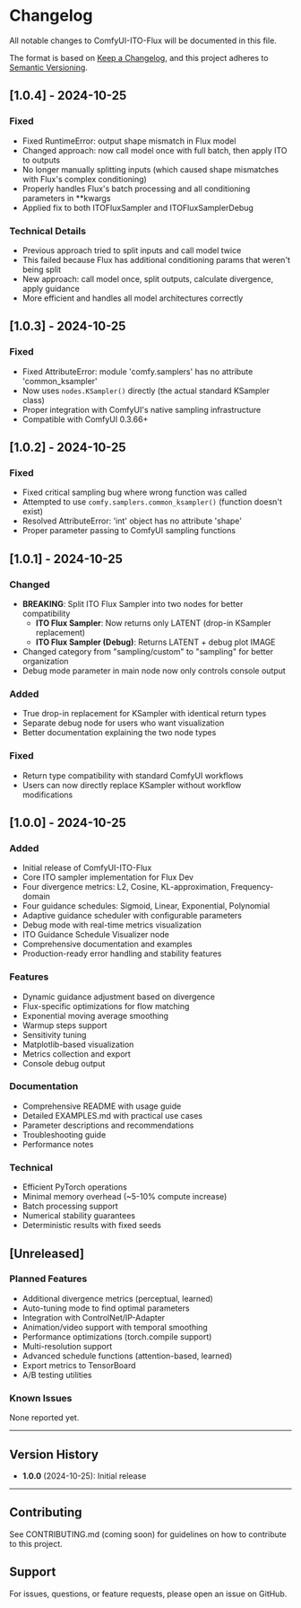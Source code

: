 # Changelog

All notable changes to ComfyUI-ITO-Flux will be documented in this file.

The format is based on [Keep a Changelog](https://keepachangelog.com/en/1.0.0/),
and this project adheres to [Semantic Versioning](https://semver.org/spec/v2.0.0.html).

## [1.0.4] - 2024-10-25

### Fixed
- Fixed RuntimeError: output shape mismatch in Flux model
- Changed approach: now call model once with full batch, then apply ITO to outputs
- No longer manually splitting inputs (which caused shape mismatches with Flux's complex conditioning)
- Properly handles Flux's batch processing and all conditioning parameters in **kwargs
- Applied fix to both ITOFluxSampler and ITOFluxSamplerDebug

### Technical Details
- Previous approach tried to split inputs and call model twice
- This failed because Flux has additional conditioning params that weren't being split
- New approach: call model once, split outputs, calculate divergence, apply guidance
- More efficient and handles all model architectures correctly

## [1.0.3] - 2024-10-25

### Fixed
- Fixed AttributeError: module 'comfy.samplers' has no attribute 'common_ksampler'
- Now uses `nodes.KSampler()` directly (the actual standard KSampler class)
- Proper integration with ComfyUI's native sampling infrastructure
- Compatible with ComfyUI 0.3.66+

## [1.0.2] - 2024-10-25

### Fixed
- Fixed critical sampling bug where wrong function was called
- Attempted to use `comfy.samplers.common_ksampler()` (function doesn't exist)
- Resolved AttributeError: 'int' object has no attribute 'shape'
- Proper parameter passing to ComfyUI sampling functions

## [1.0.1] - 2024-10-25

### Changed
- **BREAKING**: Split ITO Flux Sampler into two nodes for better compatibility
  - **ITO Flux Sampler**: Now returns only LATENT (drop-in KSampler replacement)
  - **ITO Flux Sampler (Debug)**: Returns LATENT + debug plot IMAGE
- Changed category from "sampling/custom" to "sampling" for better organization
- Debug mode parameter in main node now only controls console output

### Added
- True drop-in replacement for KSampler with identical return types
- Separate debug node for users who want visualization
- Better documentation explaining the two node types

### Fixed
- Return type compatibility with standard ComfyUI workflows
- Users can now directly replace KSampler without workflow modifications

## [1.0.0] - 2024-10-25

### Added
- Initial release of ComfyUI-ITO-Flux
- Core ITO sampler implementation for Flux Dev
- Four divergence metrics: L2, Cosine, KL-approximation, Frequency-domain
- Four guidance schedules: Sigmoid, Linear, Exponential, Polynomial
- Adaptive guidance scheduler with configurable parameters
- Debug mode with real-time metrics visualization
- ITO Guidance Schedule Visualizer node
- Comprehensive documentation and examples
- Production-ready error handling and stability features

### Features
- Dynamic guidance adjustment based on divergence
- Flux-specific optimizations for flow matching
- Exponential moving average smoothing
- Warmup steps support
- Sensitivity tuning
- Matplotlib-based visualization
- Metrics collection and export
- Console debug output

### Documentation
- Comprehensive README with usage guide
- Detailed EXAMPLES.md with practical use cases
- Parameter descriptions and recommendations
- Troubleshooting guide
- Performance notes

### Technical
- Efficient PyTorch operations
- Minimal memory overhead (~5-10% compute increase)
- Batch processing support
- Numerical stability guarantees
- Deterministic results with fixed seeds

## [Unreleased]

### Planned Features
- Additional divergence metrics (perceptual, learned)
- Auto-tuning mode to find optimal parameters
- Integration with ControlNet/IP-Adapter
- Animation/video support with temporal smoothing
- Performance optimizations (torch.compile support)
- Multi-resolution support
- Advanced schedule functions (attention-based, learned)
- Export metrics to TensorBoard
- A/B testing utilities

### Known Issues
None reported yet.

---

## Version History

- **1.0.0** (2024-10-25): Initial release

---

## Contributing

See CONTRIBUTING.md (coming soon) for guidelines on how to contribute to this project.

## Support

For issues, questions, or feature requests, please open an issue on GitHub.
